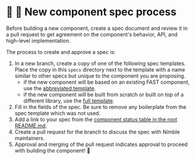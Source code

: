 # 🧐 📄 New component spec process

Before building a new component, create a spec document and review it in a pull request to get agreement on the component's behavior, API, and high-level implementation.

The process to create and approve a spec is:

1. In a new branch, create a copy of one of the following spec templates. Place the copy in this `specs` directory next to the template with a name similar to other specs but unique to the component you are proposing.
   - if the new component will be based on an existing FAST component, use the [abbreviated template](/specs/TEMPLATE-FAST.md).
   - if the new component will be built from scratch or built on top of a different library, use the [full template](/specs/TEMPLATE.md).
2. Fill in the fields of the spec. Be sure to remove any boilerplate from the spec template which was not used. 
3. Add a link to your spec from the [component status table in the root README.md](/README.md#component-status).
4. Create a pull request for the branch to discuss the spec with Nimble maintainers.
5. Approval and merging of the pull request indicates approval to proceed with building the component! 🥳
